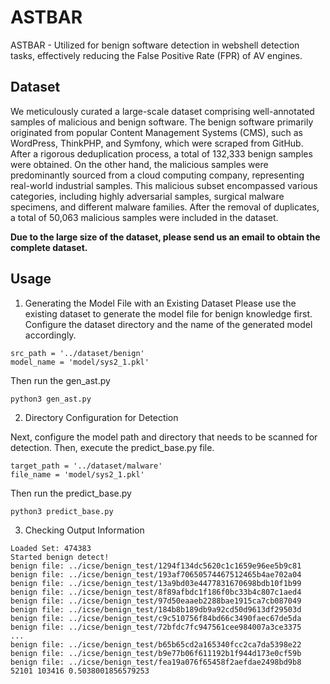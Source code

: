 # ASTBAR
ASTBAR - Utilized for benign software detection in webshell detection tasks, effectively reducing the False Positive Rate (FPR) of AV engines.


## Dataset

We meticulously curated a large-scale dataset comprising well-annotated samples of malicious and benign software. The benign software primarily originated from popular Content Management Systems (CMS), such as WordPress, ThinkPHP, and Symfony, which were scraped from GitHub. After a rigorous deduplication process, a total of 132,333 benign samples were obtained. On the other hand, the malicious samples were predominantly sourced from a cloud computing company, representing real-world industrial samples. This malicious subset encompassed various categories, including highly adversarial samples, surgical malware specimens, and different malware families. After the removal of duplicates, a total of 50,063 malicious samples were included in the dataset. 


**Due to the large size of the dataset, please send us an email to obtain the complete dataset.**




## Usage

1. Generating the Model File with an Existing Dataset
Please use the existing dataset to generate the model file for benign knowledge first. Configure the dataset directory and the name of the generated model accordingly.


```
src_path = '../dataset/benign'
model_name = 'model/sys2_1.pkl'
```

Then run the gen_ast.py

```
python3 gen_ast.py
```

2. Directory Configuration for Detection

Next, configure the model path and directory that needs to be scanned for detection. Then, execute the predict_base.py file.

```
target_path = '../dataset/malware'
file_name = 'model/sys2_1.pkl'
```

Then run the predict_base.py

```
python3 predict_base.py
```

3. Checking Output Information


```
Loaded Set: 474383
Started benign detect!
benign file: ../icse/benign_test/1294f134dc5620c1c1659e96ee5b9c81
benign file: ../icse/benign_test/193af70650574467512465b4ae702a04
benign file: ../icse/benign_test/13a9bd03e4477831670698bdb10f1b99
benign file: ../icse/benign_test/8f89afbdc1f186f0bc33b4c807c1aed4
benign file: ../icse/benign_test/97d50eaaeb2288bae1915ca7cb087049
benign file: ../icse/benign_test/184b8b189db9a92cd50d9613df29503d
benign file: ../icse/benign_test/c9c510756f84bd66c3490faec67de5da
benign file: ../icse/benign_test/72bfdc7fc947561cee984007a3ce3375
...
benign file: ../icse/benign_test/b65b65cd2a165340fcc2ca7da5398e22
benign file: ../icse/benign_test/b9e77b06f611192b1f944d173e0cf59b
benign file: ../icse/benign_test/fea19a076f65458f2aefdae2498bd9b8
52101 103416 0.5038001856579253
```
